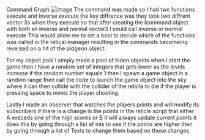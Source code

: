 Command Graph ![image](https://github.com/user-attachments/assets/fee20a78-f858-48b5-a768-161a88755279)
The command was made so I had two functions execute and inverse execute the key diffrence was they took two diffrent vector 3s when they execute so that after creating the Icommand object with both an inverse and normal vector3 I could call inverse or normal execute
This would allow me to set a bool to decide which of the functions was called in the retical manager resulting in the commands becomeing reversed on a hit of the pidgeon object.

For my object pool I simply made a pool of hiden objects when I start the game then I have a random set of integers that gets lower as the levels increase if the random number equals 1 then I spawn a game object in a random range
then call the code to launch the game object into the sky where it can then collide with the collider of the reticle to die if the player is pressing space to mimic the player shooting.

Lastly I made an observer that watches the players points and will modify its subscribers if there is a change in the points in the reticle script that either A execeds one of the high scores or B it will always update current points it does this by going through a list of ints to see if the points are higher then by going through a list of Texts to change them based on those changes
